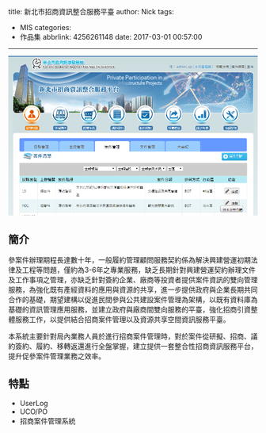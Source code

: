title: 新北市招商資訊整合服務平臺
author: Nick
tags:
  - MIS
categories:
  - 作品集
abbrlink: 4256261148
date: 2017-03-01 00:57:00
---

![](/images/img-10.png)

## 簡介
參案件辦理期程長達數十年，一般履約管理顧問服務契約係為解決興建營運初期法律及工程等問題，僅約為3-6年之專業服務，缺乏長期針對興建營運契約辦理文件及工作事項之管理，亦缺乏針對簽約企業、廠商等投資者提供案件資訊的雙向管理服務，為強化既有產經資料的應用與資源的共享，進一步提供政府與企業長期共同合作的基礎，期望建構以促進民間參與公共建設案件管理為架構，以既有資料庫為基礎的資訊管理應用服務，並建立政府與廠商間雙向服務的平臺，強化招商引資整體服務工作，以提供結合招商案件管理以及資源共享空間資訊服務平臺。

本系統主要針對局內業務人員於進行招商案件管理時，對於案件從研擬、招商、議約簽約、履約、移轉返還進行全盤掌握，建立提供一套整合性招商資訊服務平台，提升促參案件管理業務之效率。

## 特點
- UserLog
- UCO/PO
- 招商案件管理系統
